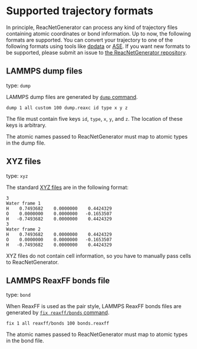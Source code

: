 # Supported trajectory formats

In principle, ReacNetGenerator can process any kind of trajectory files containing atomic coordinates or bond information.
Up to now, the following formats are supported.
You can convert your trajectory to one of the following formats using tools like [dpdata](https://github.com/deepmodeling/dpdata) or [ASE](https://gitlab.com/ase/ase).
If you want new formats to be supported, please submit an issue to [the ReacNetGenerator repository](https://github.com/tongzhugroup/reacnetgenerator).

## LAMMPS dump files

type: `dump`

LAMMPS dump files are generated by [`dump` command](https://docs.lammps.org/dump.html).

```lammps
dump 1 all custom 100 dump.reaxc id type x y z
```

The file must contain five keys `id`, `type`, `x`, `y`, and `z`. The location of these keys is arbitrary.

The atomic names passed to ReacNetGenerator must map to atomic types in the dump file.

## XYZ files

type: `xyz`

The standard [XYZ files](https://en.wikipedia.org/wiki/XYZ_file_format) are in the following format:

```xyz
3
Water frame 1
H    0.7493682    0.0000000    0.4424329
O    0.0000000    0.0000000   -0.1653507
H   -0.7493682    0.0000000    0.4424329
3
Water frame 2
H    0.7493682    0.0000000    0.4424329
O    0.0000000    0.0000000   -0.1653507
H   -0.7493682    0.0000000    0.4424329
```

XYZ files do not contain cell information, so you have to manually pass cells to ReacNetGenerator.

## LAMMPS ReaxFF bonds file

type: `bond`

When ReaxFF is used as the pair style, LAMMPS ReaxFF bonds files are generated by [`fix reaxff/bonds` command](https://docs.lammps.org/fix_reaxff_bonds.html).

```lammps
fix 1 all reaxff/bonds 100 bonds.reaxff
```

The atomic names passed to ReacNetGenerator must map to atomic types in the bond file.
